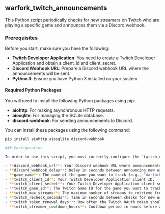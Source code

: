 ## warfork_twitch_announcements

This Python script periodically checks for new streamers on Twitch who are playing a specific game and announces them via a Discord webhook.

### Prerequisites

Before you start, make sure you have the following:

- **Twitch Developer Application**: You need to create a Twitch Developer Application and obtain a client_id and client_secret.
- **Discord Webhook URL**: Prepare a Discord webhook URL where the announcements will be sent.
- **Python 3**: Ensure you have Python 3 installed on your system.

#### Required Python Packages

You will need to install the following Python packages using pip:

- **aiohttp**: For making asynchronous HTTP requests.
- **aiosqlite**: For managing the SQLite database.
- **discord-webhook**: For sending announcements to Discord.

You can install these packages using the following command:

```bash
pip install aiohttp aiosqlite discord-webhook

### Configuration

In order to use this script, you must correctly configure the `twitch_config.json` file with the following parameters:

- **discord_webhook_url**: Your Discord webhook URL where announcements will be sent.
- **discord_webhook_delay**: Delay in seconds between announcing new users (e.g., 5 seconds).
- **game_name**: The name of the game you want to track (e.g., "Warfork").
- **twitch_client_id**: Your Twitch Developer Application client ID.
- **twitch_client_secret**: Your Twitch Developer Application client secret.
- **twitch_game_id**: The Twitch Game ID for the game you want to track.
- **twitch_max_streams**: The maximum number of streams to retrieve from Twitch.
- **twitch_recheck_seconds**: Time in seconds between checks for new users.
- **twitch_token_renewal_days**: How often the Twitch OAuth token should be renewed.
- **twitch_streamer_cooldown_hours**: Cooldown period in hours before announcing the same streamer again.
